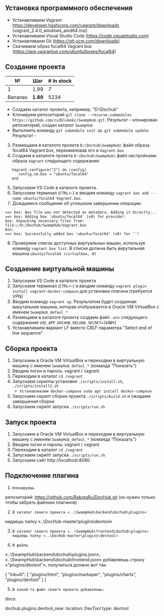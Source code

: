 ## Установка программного обеспечения	
- Устанавливаем Vagrant https://developer.hashicorp.com/vagrant/downloads (vagrant_2.4.0_windows_amd64.msi)
- Устанавливаем Visual Studio Code (https://code.visualstudio.com)
- Устанавливаем Git (https://git-scm.com/downloads)
- Скачиваем образ focal64 Vagrant box (https://app.vagrantup.com/ubuntu/boxes/focal64)

## Создание проекта

| №            | Шаг     | # In stock |
|--------------|-----------|------------|
| 1 | 1.99      | *7*        |
| Bananas      | **1.89**  | 5234       |

- Создаем каталог проекта, например, "D:\Dochub\"
- Клонируем репозиторий `git clone --recurse-submodules https://github.com/cu3blukekc/SwampHub.git`. Результат - клонирован репозиторий, создан каталог `SwampHub`
- Выполнить команду `git submodule init && git submodule update`. Результат - 

3. Размещаем в каталоге проекта `D:\Dochub\SwampHub\` файл образа focal64 Vagrant box, переименовав его в `Vagrant.box`
4. Создаем в каталоге проекта `D:\Dochub\SwampHub\` файл настройками образа `Vagrant` следующего содержания:
```   
   Vagrant.configure("2") do |config|
      config.vm.box = "ubuntu/focal64"
   end
```   
5. Запускаем VS Code в каталоге проекта.
6. Запускаем терминал (`CTRL+~`) и вводим команду `vagrant box add --name ubuntu/focal64 Vagrant.box`. 
7. Дождаемся сообщение об успешном завершении операции:
```
==> box: Box file was not detected as metadata. Adding it directly...
==> box: Adding box 'ubuntu/focal64' (v0) for provider:
box: Unpacking necessary files from: file://D:/Dochub/SwampHub/Vagrant.box
box:
==> box: Successfully added box 'ubuntu/focal64' (v0) for ''!
```
8. Проверяем список доступных виртуальных машин, используя команду `vagrant box list`. В списке должна быть вирутальная машина
`ubuntu/focal64 (virtualbox, 0)`

## Создаение виртуальной машины 
1. Запускаем VS Code в каталоге проекта
2. Запускаем терминал (`CTRL+~`) и вводим команду `vagrant plugin install vagrant-docker-compose` для установки плагина (требуется VPN)
3. Вводим команду `vagrant up`. Результатом будет созданная вирутальная машина, которая отображается в Oracle VM VirtualBox с именем `SwampHub_defaul_*`
4. Размещаем в каталоге проекта создаем файл `.env` следующего содержания `VUE_APP_DOCHUB_RELOAD_SECRET=[КЛЮЧ]`
5. Устанавливаем вариант LF вместо CRLF параметра "Select end of line sequence"

## Сборка проекта
1. Запускаем в Oracle VM VirtualBox и переходим в виртуальную машину с именем `SwampHub_defaul_*` (команда "Показать")
2. Вводим логин и пароль: vagrant / vagrant
3. Переходим в каталог `cd /vagrant`
4. Запускаем скрипты установки `./scripts/install.sh`, `./scripts/install2.sh`
    * `Устанавливаем docker-compose sudo apt install docker-compose`
5. Запускаем скрипт сборки проекта `./scripts/build.sh` и ожидаем завершения сборки
6. Запускаем скрипт запуска `./scripts/run.sh`
 
## Запуск проекта
1. Запускаем в Oracle VM VirtualBox и переходим в виртуальную машину с именем `SwampHub_defaul_*` (команда "Показать")
2. Вводим логин и пароль: vagrant / vagrant
3. Переходим в каталог `cd /vagrant`
4. Запускаем скрипт запуска `./scripts/run.sh`
5. Запускаем сайт http://localhost:8080

## Подключение плагина

1.     Клонируешь
репозиторий: https://github.com/RabotaRu/DocHub.git (он нужен только чтобы забрать файлики плагинов)

2.     В каталог своего проекта «..\SwampHub\backend\dochub\plugins»
кидаешь папку «..\DocHub-master\plugins\devtool»

3.     В каталог своего проекта «..\SwampHub\frontend\dochub\plugins» кидаешь папку «..\DocHub-master\plugins\devtool»

4.     В файлы
«..\SwampHub\backend\dochub\plugins.json», «..\SwampHub\backend\dochub\frontend.json» добавляешь строку «"plugins/devtool"»,
получиться должно вот так:


{
    "inbuilt": [
        "plugins/html",
        "plugins/markaper",
        "plugins/charts",
        "plugins/devtool"
    ]
}

5.     В какой-то файл своего проекта добавляешь: 

docs:

  dochub.plugins.devtool_new:
    location: DevTool
    type: devtool